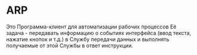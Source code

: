 # ARP
Это Программа-клиент для автоматизации рабочих процессов
Её задача - передавать информацию о событиях интерфейса (ввод текста, нажатие кнопок и т.д.) в Службу передачи данных и выполнять получаемые от этой Службы в ответ инструкции.